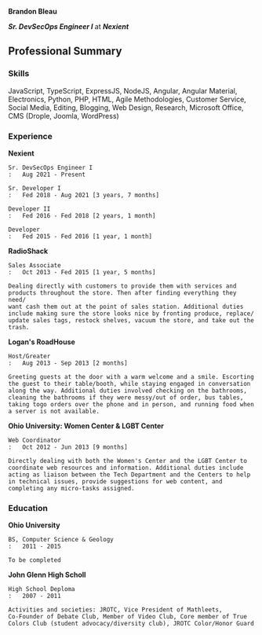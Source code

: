 <!-- ---
layout: page
title: Resume
permalink: /resume/
--- -->

**Brandon Bleau**

___Sr. DevSecOps Engineer I___ at ___Nexient___

## Professional Summary

### Skills

JavaScript, TypeScript, ExpressJS, NodeJS, Angular, Angular Material, Electronics, Python, PHP, HTML, Agile Methodologies, Customer Service, Social Media, Editing, Blogging, Web Design, Research, Microsoft Office, CMS (Drople, Joomla, WordPress)

### Experience

**Nexient** 

    Sr. DevSecOps Engineer I
    :   Aug 2021 - Present

    Sr. Developer I
    :   Fed 2018 - Aug 2021 [3 years, 7 months]

    Developer II
    :   Fed 2016 - Fed 2018 [2 years, 1 month]

    Developer
    :   Fed 2015 - Fed 2016 [1 year, 1 month]

**RadioShack**

    Sales Associate
    :   Oct 2013 - Fed 2015 [1 year, 5 months]

    Dealing directly with customers to provide them with services and
    products throughout the store. Then after finding everything they need/
    want cash them out at the point of sales station. Additional duties
    include making sure the store looks nice by fronting produce, replace/
    update sales tags, restock shelves, vacuum the store, and take out the
    trash.

**Logan's RoadHouse**

    Host/Greater
    :   Aug 2013 - Sep 2013 [2 months]

    Greeting guests at the door with a warm welcome and a smile. Escorting
    the guest to their table/booth, while staying engaged in conversation
    along the way. Additional duties involved checking on the bathrooms,
    cleaning the bathrooms if they were messy/out of order, bus tables,
    taking togo orders over the phone and in person, and running food when
    a server is not available.

**Ohio University: Women Center & LGBT Center**

    Web Coordinator
    :   Oct 2012 - Jun 2013 [9 months]

    Directly dealing with both the Women's Center and the LGBT Center to
    coordinate web resources and information. Additional duties include
    acting as liaison between the Tech Department and the Centers to help
    in technical issues, provide suggestions for web content, and
    completing any micro-tasks assigned.

### Education

**Ohio University**

    BS, Computer Science & Geology
    :   2011 - 2015
    
    To be completed

**John Glenn High Scholl**

    High School Deploma
    :   2007 - 2011

    Activities and societies: JROTC, Vice President of Mathleets,
    Co-Founder of Debate Club, Member of Video Club, Core member of True
    Colors Club (student advocacy/diversity club), JROTC Color/Honor Guard